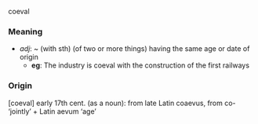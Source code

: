 coeval
### Meaning
+ _adj_: ~ (with sth) (of two or more things) having the same age or date of origin
	+ __eg__: The industry is coeval with the construction of the first railways

### Origin

[coeval] early 17th cent. (as a noun): from late Latin coaevus, from co- ‘jointly’ + Latin aevum ‘age’
